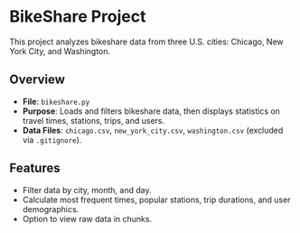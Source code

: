 # BikeShare Project

This project analyzes bikeshare data from three U.S. cities: Chicago, New York City, and Washington.

## Overview
- **File**: `bikeshare.py`
- **Purpose**: Loads and filters bikeshare data, then displays statistics on travel times, stations, trips, and users.
- **Data Files**: `chicago.csv`, `new_york_city.csv`, `washington.csv` (excluded via `.gitignore`).

## Features
- Filter data by city, month, and day.
- Calculate most frequent times, popular stations, trip durations, and user demographics.
- Option to view raw data in chunks.

